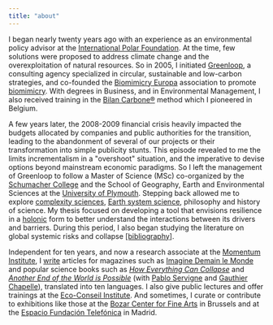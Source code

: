 ```yaml
---
title: "about"
---
```

I began nearly twenty years ago with an experience as an environmental policy advisor at the [International Polar Foundation](https://www.polarfoundation.org/). At the time, few solutions were proposed to address climate change and the overexploitation of natural resources. So in 2005, I initiated [Greenloop](https://www.greenloop.eu/), a consulting agency specialized in circular, sustainable and low-carbon strategies, and co-founded the [Biomimicry Europa](https://www.biomimicry.eu/) association to promote [biomimicry](https://www.ecologie.gouv.fr/biomimetisme). With degrees in Business, and in Environmental Management, I also received training in the [Bilan Carbone&reg;](https://bilans-ges.ademe.fr/) method which I pioneered in Belgium.

A few years later, the 2008-2009 financial crisis heavily impacted the budgets allocated by companies and public authorities for the transition, leading to the abandonment of several of our projects or their transformation into simple publicity stunts. This episode revealed to me the limits incrementalism in a "overshoot" situation, and the imperative to devise options beyond mainstream economic paradigms. So I left the management of Greenloop to follow a Master of Science (MSc) co-organized by the [Schumacher College](https://campus.dartington.org/schumacher-college/) and the School of Geography, Earth and Environmental Sciences at the [University of Plymouth](https://www.plymouth.ac.uk/schools-of-geography-earth-and-environmental-sciences). Stepping back allowed me to explore [complexity sciences](https://www.mdpi.com/2079-8954/7/1/4/htm), [Earth system science](https://www.nature.com/articles/s43017-019-0005-6), philosophy and history of science. My thesis focused on developing a tool that envisions resilience in a [holonic](https://en.wikipedia.org/wiki/Holon_(philosophy)) form to better understand the interactions between its drivers and barriers. During this period, I also began studying the literature on global systemic risks and collapse [[bibliography]](https://collapsologie.info/en/science).

Independent for ten years, and now a research associate at the [Momentum Institute](https://institutmomentum.org/), I [write](publications.fr.md) articles for magazines such as [Imagine Demain le Monde](https://www.imagine-magazine.com/) and popular science books such as [_How Everything Can Collapse_](https://www.wiley.com/en-us/How+Everything+Can+Collapse%3A+A+Manual+for+our+Times-p-9781509541393) and [_Another End of the World is Possible_](https://www.wiley.com/en-us/Another+End+of+the+World+is+Possible%3A+Living+the+Collapse+%28and+Not+Merely+Surviving+It%29-p-9781509544677) (with [Pablo Servigne](https://pabloservigne.com/) and [Gauthier Chapelle](https://www.babelio.com/auteur/Gauthier-Chapelle/86103)), translated into ten languages. I also give public lectures and offer trainings at the [Eco-Conseil Institute](https://www.eco-conseil.be/). And sometimes, I curate or contribute to exhibitions like those at the [Bozar Center for Fine Arts](https://www.bozar.be/en/calendar/tendencies-19) in Brussels and at the [Espacio Fundación Telefónica](https://normalfutu.re/uncategorized/grasias-the-good-collapse-exhibition/) in Madrid.
